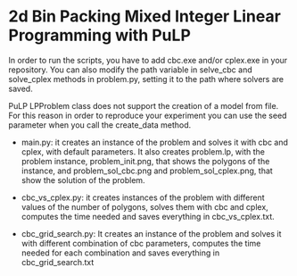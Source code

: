 # 2d Bin Packing Mixed Integer Linear Programming with PuLP

In order to run the scripts, you have to add cbc.exe and/or cplex.exe in your repository.
You can also modify the path variable in selve_cbc and solve_cplex methods in problem.py, 
setting it to the path where solvers are saved.

PuLP LPProblem class does not support the creation of a model from file. For this reason
in order to reproduce your experiment you can use the seed parameter when you call
the create_data method.

- main.py:
  it creates an instance of the problem and solves it with cbc and cplex, with default
  parameters. It also creates problem.lp, with the problem instance, problem_init.png,
  that shows the polygons of the instance, and problem_sol_cbc.png and problem_sol_cplex.png,
  that show the solution of the problem.
 
 - cbc_vs_cplex.py:
  it creates instances of the problem with different values of the number of polygons,
  solves them with cbc and cplex, computes the time needed and saves everything in 
  cbc_vs_cplex.txt.
 
 - cbc_grid_search.py:
  It creates an instance of the problem and solves it with different combination of 
  cbc parameters, computes the time needed for each combination and saves everything
  in cbc_grid_search.txt
